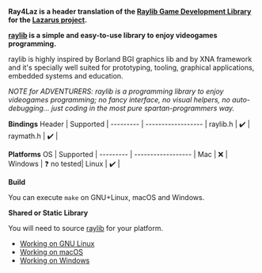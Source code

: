 
**Ray4Laz is a header translation of the [Raylib Game Development Library](https://www.raylib.com/) for the [Lazarus project](https://www.lazarus-ide.org/).**

**[raylib](https://github.com/raysan5/raylib) is a simple and easy-to-use library to enjoy videogames programming.**

raylib is highly inspired by Borland BGI graphics lib and by XNA framework and it's specially well suited for prototyping, tooling, graphical applications, embedded systems and education.

*NOTE for ADVENTURERS: raylib is a programming library to enjoy videogames programming; no fancy interface, no visual helpers, no auto-debugging... just coding in the most pure spartan-programmers way.*




**Bindings**
Header     | Supported          |
---------  | ------------------ |
raylib.h   | :heavy_check_mark: |
raymath.h  | :heavy_check_mark: |

**Platforms**
OS         | Supported          |
---------  | ------------------ |
Mac        | ❌ |
Windows    | ❓ no tested|
Linux      | :heavy_check_mark: |



**Build**

You can execute `make` on GNU+Linux, macOS and Windows.

**Shared or Static Library**

You will need to source [raylib](https://github.com/raysan5/raylib/) for your platform.

- [Working on GNU Linux](https://github.com/raysan5/raylib/wiki/Working-on-GNU-Linux)
- [Working on macOS](https://github.com/raysan5/raylib/wiki/Working-on-macOS)
- [Working on Windows](https://github.com/raysan5/raylib/wiki/Working-on-Windows)



